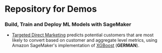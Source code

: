 # Repository for Demos 

### Build, Train and Deploy ML Models with SageMaker
- [Targeted Direct Marketing](XGBoost.ipynb) predicts potential customers that are most likely to convert based on customer and aggregate level metrics, using Amazon SageMaker's implementation of [XGBoost](https://github.com/dmlc/xgboost) (**GERMAN**).





